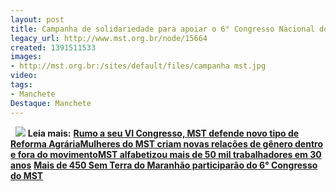 ```yaml
---
layout: post
title: Campanha de solidariedade para apoiar o 6° Congresso Nacional do MST
legacy_url: http://www.mst.org.br/node/15664
created: 1391511533
images:
- http://mst.org.br:/sites/default/files/campanha mst.jpg
video: 
tags:
- Manchete
Destaque: Manchete
---
```



 
![](/sites/default/files/campanha%20mst.jpg)
**Leia mais:**
[**Rumo a seu VI Congresso, MST defende novo tipo de Reforma Agrária**](http://www.mst.org.br/node/15645)[**Mulheres do MST criam novas relações de gênero dentro e fora do movimento**](http://www.mst.org.br/node/15654)[**MST alfabetizou mais de 50 mil trabalhadores em 30 anos**](http://www.mst.org.br/node/15632)
[**Mais de 450 Sem Terra do Maranhão participarão do 6° Congresso do MST**](http://www.mst.org.br/node/15656)
 
 
